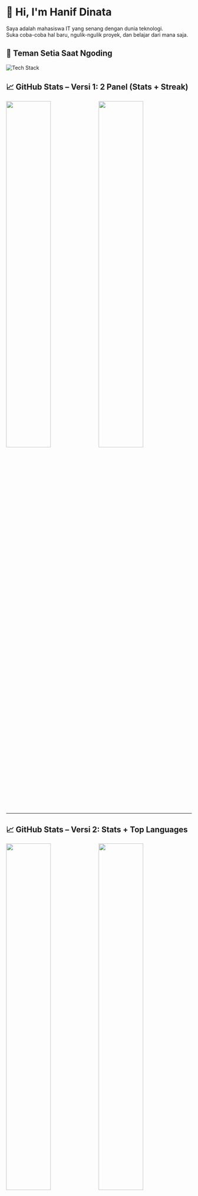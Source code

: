 # 👋 Hi, I'm Hanif Dinata

Saya adalah mahasiswa IT yang senang dengan dunia teknologi.  
Suka coba-coba hal baru, ngulik-ngulik proyek, dan belajar dari mana saja.

## 🚀 Teman Setia Saat Ngoding
![Tech Stack](https://skillicons.dev/icons?i=html,css,js,php,spring,docker,git,figma,vscode,go)

## 📈 GitHub Stats – Versi 1: 2 Panel (Stats + Streak)

<p>
  <img width="49%" src="https://github-readme-stats.vercel.app/api?username=hanifdinataa&show_icons=true&theme=tokyonight" />
  <img width="49%" src="https://github-readme-streak-stats.herokuapp.com/?user=hanifdinataa&theme=tokyonight" />
</p>

---

## 📈 GitHub Stats – Versi 2: Stats + Top Languages

<p>
  <img width="49%" src="https://github-readme-stats.vercel.app/api?username=hanifdinataa&show_icons=true&theme=tokyonight" />
  <img width="49%" src="https://github-readme-stats.vercel.app/api/top-langs/?username=hanifdinataa&layout=compact&theme=tokyonight" />
</p>

---

## 🏆 GitHub Trophy – Versi 3

[![trophy](https://github-profile-trophy.vercel.app/?username=hanifdinataa&theme=onedark)](https://github.com/ryo-ma/github-profile-trophy)

---

## 📈 GitHub Stats – Versi 4: Hanya Panel Stats (Simple & Minimalis)

![Hanif's GitHub Stats](https://github-readme-stats.vercel.app/api?username=hanifdinataa&show_icons=true&theme=tokyonight)

---

## 📈 GitHub Stats – Versi 5: Dark Minimal Theme

<p>
  <img width="49%" src="https://github-readme-stats.vercel.app/api?username=hanifdinataa&show_icons=true&theme=github_dark" />
  <img width="49%" src="https://github-readme-streak-stats.herokuapp.com/?user=hanifdinataa&theme=github-dark-blue" />
</p>

---

## 📈 GitHub Stats – Versi 6: Dengan Typing SVG Header

[![Typing SVG](https://readme-typing-svg.herokuapp.com?color=00FF9C&lines=GitHub+Stats+hanifdinataa)](https://git.io/typing-svg)

<p>
  <img width="49%" src="https://github-readme-stats.vercel.app/api?username=hanifdinataa&show_icons=true&theme=radical" />
  <img width="49%" src="https://github-readme-streak-stats.herokuapp.com/?user=hanifdinataa&theme=radical" />
</p>

## 📫 LinkedIn

[linkedin.com/in/hanifdinata](https://www.linkedin.com/in/hanif-dinata-536371326/)

---

[![Typing SVG](https://readme-typing-svg.herokuapp.com?color=00F700&lines=Ngoding+karena+seru;Belajar+karena+penasaran;Berbagi+karena+bermanfaat)](https://git.io/typing-svg)

